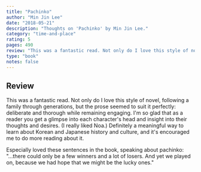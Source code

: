 ```yaml
---
title: "Pachinko"
author: "Min Jin Lee"
date: "2018-05-21"
description: "Thoughts on 'Pachinko' by Min Jin Lee."
category: "time-and-place"
rating: 5
pages: 490
review: "This was a fantastic read. Not only do I love this style of novel, following a family through generations, but the prose seemed to suit it perfectly: deliberate and thorough while remaining engaging. I'm so glad that as a reader you get a glimpse into each character's head and insight into their thoughts and desires. (I really liked Noa.) Definitely a meaningful way to learn about Korean and Japanese history and culture, and it's encouraged me to do more reading about it.<br/><br/>Especially loved these sentences in the book, speaking about pachinko: '...there could only be a few winners and a lot of losers. And yet we played on, because we had hope that we might be the lucky ones.'"
type: "book"
notes: false
---
```


## Review

This was a fantastic read. Not only do I love this style of novel, following a family through generations, but the prose seemed to suit it perfectly: deliberate and thorough while remaining engaging. I'm so glad that as a reader you get a glimpse into each character's head and insight into their thoughts and desires. (I really liked Noa.) Definitely a meaningful way to learn about Korean and Japanese history and culture, and it's encouraged me to do more reading about it.

Especially loved these sentences in the book, speaking about pachinko: "...there could only be a few winners and a lot of losers. And yet we played on, because we had hope that we might be the lucky ones."
